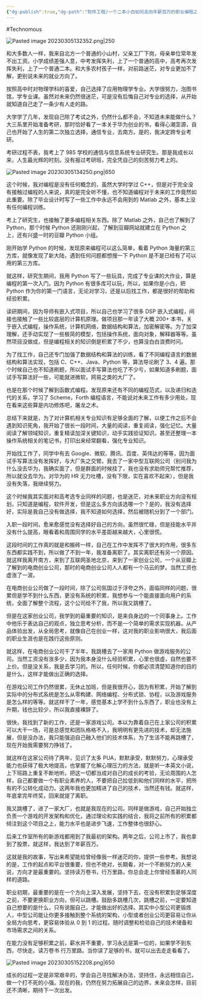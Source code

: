 ```yaml
---
{"dg-publish":true,"dg-path":"软件工程/一个二本小白如何走向年薪百万的职业编程之路.md","permalink":"/软件工程/一个二本小白如何走向年薪百万的职业编程之路/","created":"2023-03-05T13:23:41.000+08:00","updated":"2025-06-30T18:23:24.496+08:00"}
---
```


#Technomous 

![Pasted image 20230305132352.png|250](/img/user/0.Asset/resource/Pasted%20image%2020230305132352.png)

和大多数人一样，我来自北方一个普通的小山村，父亲工厂下岗，母亲单位常年发不出工资。小学成绩差强人意，中考发挥失利，上了一个普通的高中，高考再次发挥失利，上了一个普通二本。和大多农村孩子一样，对前路迷茫，对专业更加不了解，更别说未来的就业方向了。

按照高中时对物理学科的喜爱，自己选择了应用物理学专业。大学很努力，泡图书馆，学专业课。虽然对未来仍然很迷茫，可是没有后悔自己对专业的选择，从开始就知道自己走了一条少有人走的路。

大学学了几年，发现自己除了考试之外，仍然什么都不会，不知道未来能做什么？大三系里开始准备考研，那时恰好看了一本关于华为创业的书，看得心潮澎源，自己也开始了人生的第二次独立选择，通信专业，去南方。是的，我决定跨专业考研。

考研过程不表，我考上了 985 学校的通信与信息系统专业研究生。那是我成长以来，人生最光辉的时刻。没有报过考研班，完全凭自己的刻苦努力考上的。

![Pasted image 20230305134250.png|650](/img/user/0.Asset/resource/Pasted%20image%2020230305134250.png)

这个时候，我对编程是没有任何概念的，虽然大学时学过 C++，但是对于完全没有接触过编程的人来说，真的是完全听不懂，也不知道编程对于未来的工作竟然如此重要。除了毕业设计时写了一些工作中永远不会用到的 Matlab 之外，基本上没有任何编程训练。

考上了研究生，也接触了更多编程相关东西。除了 Matlab 之外，自己也了解到了 Python，那个时候 Python 还刚刚兴起，了解到豆瓣网站就建立在 Python 之上，还有兴盛一时的豆瓣 Python 小组。

刚开始学 Python 的时候，发现原来编程可以这么简单，看着 Python 海量的第三方库，就像发现了新大陆，遇到任何问题都想搜一下 Python 是不是已经有了可以用的第三方库。

就这样，研究生期间，我用 Python 写了一些玩具，完成了专业课的大作业，算是编程的第一次入门。因为 Python 有很多库可以玩，所以，如果你是小白，把 Python 作为你的第一门语言，无论对学习，还是以后找工作，都是很好的帮助和经验积累。

读研期间，因为导师有嵌入式项目，所以自己也学习了很多 DSP 嵌入式编程，间接也接触了一些比较底层的计算机原理。做项目那一年读了大概 200+ 本书，关于嵌入式编程，操作系统，计算机网络，数据结构和算法，加密解密等。为了加深理解，还手动实现了一些极简的模型，包括操作系统，面向对象，解释器等等。虽然项目没做成，但是编程相关的知识倒是积累了不少，也算没白白浪费时问。

为了找工作，自己还专门加强了数据结构和算法的训练，看了不同编程语言的数据结构和算法实现，包括 C、C++、Java、Python 等，算法导论刷了 3、4 遍。那个时候自己也不知道刷题，所以面试手写算法也吃了不少亏，如果知道多刷题，面试手写算法好一些，可能就进微软，网易之类的大厂了。

也是在那个时候了解到函数式编程。发现原来还有不同的编程范式，以及递归和迭代的关系，学习了 Scheme，Forth 编程语言，不能说对未来工作有多少用处，现在看来这些算是内功修炼吧，屠龙之术。

总结下来就是，为了对计算机相关专业知识有足够全面的了解，以便工作之后不会遇到知识死角，我开始了很长一段时间，大量的阅读，重复阅读，强化记忆。大量阅读了解领域知识，重复精读加深关键知识，动手实践验证知识。甚至还整理一本操作系统相关的笔记书，打印出来经常翻看，强化专业知识。

开始找工作了，同学中有去 Google、微软、腾讯、百度、英伟达的等等，因为面试手写算法没有发挥好，与大厂失之交臂。我去了一家中型互联网公司（别问我为什么没去华为，我确实面了，但是群面的时候挂了，我也没有求助师兄帮忙推荐，所以就没去华为。对华为的 HR 无力吐槽，没有下限，实在喜欢不起来），但是我没有失落，我继续努力。

这个时候我其实面对和高考选专业同样的问题，也是迷茫，对未来职业方向没有规划，只知道是编程，软件开发，但是这么多方向该选哪一个？是的，我没有选择好，实际是我自己没有做选择，我不知道如何选择，然后被随机分到了一个部门。

入职一段时间，愈来愈感觉没有选择好自己的方向，虽然很忙碌，但是技能水平并没有什么提高，眼看着和周围同学的水平差距越来越大，心里很慌。

这段时间的工作真的就是和搬砖一样，自己在工作中发挥不了很大的作用，很多东东西都实践不到，所以做了不到一年，我准备离职了。其实离职还有另一个原因。就这样我离开南方，来到了互联网圣地北京，来到了一家创业公司，一个从豆瓣上了解到的电商创业公司，那时的电商创业公司人人都有一个马云的梦。当然工资也虚涨了一波。

在电商创业公司做了一段时间，除了公司氛国过于浮夸之外，面临同样的问题，很累但是学不到什么东西，更没有系统的积累，我想参与一个能直接面向用户的系统，全面了解整个流程，这个公司给不了我，所以我又跳槽了。

但是在这家创业公司，我学到的最重要的知识，是来自身边的一个同事身上。工作中他乐于表达自己的观点，独立思考分析，而不是一个简单的需求实现机器。从产品体验出发，从全局思考，就像自己在创业一样，这对我的职业影响很大，我后面的职业生涯也是在践行这些原则。

就这样，在电商创业公司干了半年，我跳槽去了一家用 Python 做游戏服务的公司。当然工资没有涨多少，因为我本身没什么经验积累，心里也很虛，自然也要不上价。但是没关系，我是去学习的。所以，任何时候，你都必须清楚知道你的目的是什么，这样才能做出正确的选择。

在游戏公司工作仍然很累，无休止加班，但是我很开心，因为有积累，开始了解到实际中的分布式系统是怎么从零构建、网络编程、分布式锁、协程，以及游戏服务是怎么样的等等。就这样干了一年，感觉基本上学不到什么东西了，职业也没有上升期，钱也比较少，所以我直接裸辞了。

很快，我找到了新的工作，还是一家游戏公司。本以为靠着自己在上家公司的积累可以大干一场，可是总感觉和团队格格不入，我明明有更先进的技术，却无法施展，但是没办法，我只能强迫自己融入他们的技术体系，为了生活不能再跳槽了，现在开始我需要努力挣钱了。

就这样在这家公司待了两年，见识了太多 PUA，默默承受，默默努力，心理承受能力也获得了极大地提高，也掌握了化解心理压力的方法，就是听一本英文小说，上下班路上重复不断地听。把这一切都当成对自己的成长的考验，无论周围的人怎样，自己都要做一个有职业素养的人，不要把自己拉低到和他们同样的水平，把所有的不公转化成动力。这两年我也更加精进了自己的技术，当然还有钱。就这样，年底拿完年终奖，回来就提了离职。

我又跳槽了，进了一家大厂，也就是我现在的公司。同样是做游戏，自己开始独立负责一个游戏的开发架构和优化，通过理论和实践的结合，我将之前所有的积累都倾注到这个项目之上，能力水平也是进步飞速，工作整体也很舒心。

后来工作室所有的新游戏都用到了我最初的架构。两年之后，公司上市了，我也拿到了股票，就这样，我达到了年薪百万。

这就是我的故事，写出来希望能给曾经像我一样迷茫的你，提供一些参考。我想说的是，工作的起点和平台很重要，但也不绝对，长期看，对一个不断努力的人来说，方向才是最重要的。坚持读万卷书，行万里路，你总会走上你曾经羡慕的人同样的道路。

职业初期，最重要的是在一个方向上深入发展，坚持下去，在没有积累到足够深度之前，不要更换职业方向，但可以跳槽。鼓励多跳槽几次，跳槽之前，一定要知道自己想要的是什么，只有说服自己，才能做出好的选择。其实中小型公司更锻炼人，中型公司能让你更多接触到整个系统的架构，小型或者创业公司更容易让你从全局方向思考，更容易体验从 0 到 1 的过程。随时调整和检验自己的技术储备和市场需求之间的关系。

在能力没有足够积累之前，薪水并不重要，学习永远是第一位的，如果学不到东西，尽快走。读万卷书 行万里路。当你读了足够的书，就可以出去走走看看了。

![Pasted image 20230305152208.png|650](/img/user/0.Asset/resource/Pasted%20image%2020230305152208.png)

成长的过程一定是非常艰辛的，学会自己寻找解决办法，坚持住，永远相信自己，做一个打不死的小强。现在的我，仍然在努力拓展自己的边界，未来会怎样，目前还不清晰，期待下一次出发。